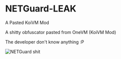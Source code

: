 # NETGuard-LEAK
A Pasted KoiVM Mod

A shitty obfuscator pasted from OneVM (KoiVM Mod)

The developer don't know anything :P

![NETGuard shit](/1.png "Gay")
